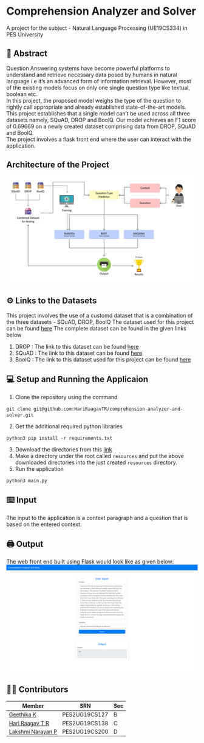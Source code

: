 # Comprehension Analyzer and Solver
A project for the subject - Natural Language Processing (UE19CS334) in PES University
## 📜 Abstract
Question Answering systems have become powerful platforms to understand and retrieve necessary data posed by humans in natural language i.e it’s an advanced form of information retrieval. However, most of the existing models focus on only one single question type like textual, boolean etc. <br>
In this project, the proposed model weighs the type of the question to rightly call appropriate and already established state-of-the-art models. This project establishes that a single model can’t be used across all three datasets namely, SQuAD, DROP and BoolQ. Our model achieves an F1 score of 0.69669 on a newly created dataset comprising data from DROP, SQuAD and BoolQ. <br>
The project involves a flask front end where the user can interact with the application.
## Architecture of the Project
![alt text](https://github.com/HariRaagavTR/comprehension-analyzer-and-solver/blob/main/images/final_high_level_design.png "High Level Design")
## ⚙️ Links to the Datasets
This project involves the use of a customd dataset that is a combination of the three datasets - SQuAD, DROP, BoolQ
The dataset used for this project can be found <a href="https://drive.google.com/drive/folders/1lefpxmGSmhxYmpn5OmUGwsr5RXvOysc3?usp=sharing">here</a>
The complete dataset can be found in the given links below
1. DROP : The link to this dataset can be found <a href="https://allenai.org/data/drop">here</a>
2. SQuAD : The link to this dataset can be found <a href="https://rajpurkar.github.io/SQuAD-explorer/">here</a>
3. BoolQ : The link to this dataset used for this project can be found <a href="https://huggingface.co/datasets/boolq">here</a>
## 💻 Setup and Running the Applicaion
1. Clone the repository using the command
```
git clone git@github.com:HariRaagavTR/comprehension-analyzer-and-solver.git
```
2. Get the additional required python libraries
```
python3 pip install -r requirements.txt
```
3. Download the directories from this <a href="https://drive.google.com/drive/folders/1lefpxmGSmhxYmpn5OmUGwsr5RXvOysc3?usp=sharing">link</a>
4. Make a directory under the root called `resources` and put the above downloaded directories into the just created `resources` directory.
5. Run the application
```
python3 main.py
```
## ⌨️ Input
The input to the application is a context paragraph and a question that is based on the entered context.
## 🖨️ Output
The web front end built using Flask would look like as given below:
![alt text](https://github.com/HariRaagavTR/comprehension-analyzer-and-solver/blob/main/images/Front%20End.png "Output")
## 👨‍💻 Contributors
Member | SRN | Sec 
--- | --- | ---
[Geethika K](https://github.com/Geeth5) | PES2UG19CS127 | B<br>
[Hari Raagav T R](https://github.com/HariRaagavTR) | PES2UG19CS138 | C<br>
[Lakshmi Narayan P](https://github.com/LakshmiNarayanP) | PES2UG19CS200 | D
